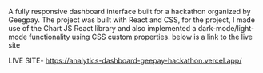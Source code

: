 A fully responsive dashboard interface built for a hackathon organized by Geegpay.
The project was built with React and CSS,
for the project, I made use of the Chart JS React library and also implemented a dark-mode/light-mode functionality using CSS custom properties. 
below is a link to the live site

LIVE SITE- https://analytics-dashboard-geepay-hackathon.vercel.app/
